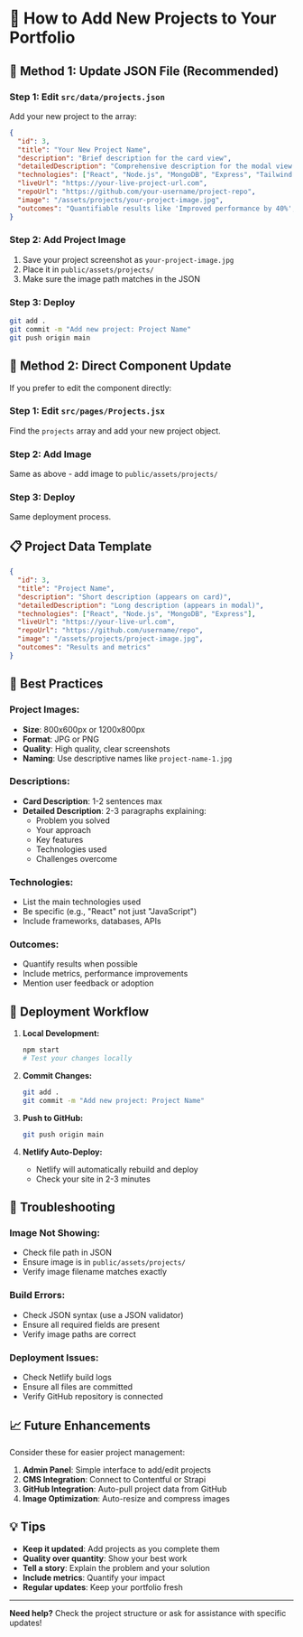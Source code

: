 # 🚀 How to Add New Projects to Your Portfolio

## **📝 Method 1: Update JSON File (Recommended)**

### **Step 1: Edit `src/data/projects.json`**
Add your new project to the array:

```json
{
  "id": 3,
  "title": "Your New Project Name",
  "description": "Brief description for the card view",
  "detailedDescription": "Comprehensive description for the modal view. Explain the problem you solved, your approach, and key features.",
  "technologies": ["React", "Node.js", "MongoDB", "Express", "Tailwind CSS"],
  "liveUrl": "https://your-live-project-url.com",
  "repoUrl": "https://github.com/your-username/project-repo",
  "image": "/assets/projects/your-project-image.jpg",
  "outcomes": "Quantifiable results like 'Improved performance by 40%', 'Reduced loading time by 60%', etc."
}
```

### **Step 2: Add Project Image**
1. Save your project screenshot as `your-project-image.jpg`
2. Place it in `public/assets/projects/`
3. Make sure the image path matches in the JSON

### **Step 3: Deploy**
```bash
git add .
git commit -m "Add new project: Project Name"
git push origin main
```

## **🔄 Method 2: Direct Component Update**

If you prefer to edit the component directly:

### **Step 1: Edit `src/pages/Projects.jsx`**
Find the `projects` array and add your new project object.

### **Step 2: Add Image**
Same as above - add image to `public/assets/projects/`

### **Step 3: Deploy**
Same deployment process.

## **📋 Project Data Template**

```json
{
  "id": 3,
  "title": "Project Name",
  "description": "Short description (appears on card)",
  "detailedDescription": "Long description (appears in modal)",
  "technologies": ["React", "Node.js", "MongoDB", "Express"],
  "liveUrl": "https://your-live-url.com",
  "repoUrl": "https://github.com/username/repo",
  "image": "/assets/projects/project-image.jpg",
  "outcomes": "Results and metrics"
}
```

## **🎯 Best Practices**

### **Project Images:**
- **Size**: 800x600px or 1200x800px
- **Format**: JPG or PNG
- **Quality**: High quality, clear screenshots
- **Naming**: Use descriptive names like `project-name-1.jpg`

### **Descriptions:**
- **Card Description**: 1-2 sentences max
- **Detailed Description**: 2-3 paragraphs explaining:
  - Problem you solved
  - Your approach
  - Key features
  - Technologies used
  - Challenges overcome

### **Technologies:**
- List the main technologies used
- Be specific (e.g., "React" not just "JavaScript")
- Include frameworks, databases, APIs

### **Outcomes:**
- Quantify results when possible
- Include metrics, performance improvements
- Mention user feedback or adoption

## **🚀 Deployment Workflow**

1. **Local Development:**
   ```bash
   npm start
   # Test your changes locally
   ```

2. **Commit Changes:**
   ```bash
   git add .
   git commit -m "Add new project: Project Name"
   ```

3. **Push to GitHub:**
   ```bash
   git push origin main
   ```

4. **Netlify Auto-Deploy:**
   - Netlify will automatically rebuild and deploy
   - Check your site in 2-3 minutes

## **🔧 Troubleshooting**

### **Image Not Showing:**
- Check file path in JSON
- Ensure image is in `public/assets/projects/`
- Verify image filename matches exactly

### **Build Errors:**
- Check JSON syntax (use a JSON validator)
- Ensure all required fields are present
- Verify image paths are correct

### **Deployment Issues:**
- Check Netlify build logs
- Ensure all files are committed
- Verify GitHub repository is connected

## **📈 Future Enhancements**

Consider these for easier project management:

1. **Admin Panel**: Simple interface to add/edit projects
2. **CMS Integration**: Connect to Contentful or Strapi
3. **GitHub Integration**: Auto-pull project data from GitHub
4. **Image Optimization**: Auto-resize and compress images

## **💡 Tips**

- **Keep it updated**: Add projects as you complete them
- **Quality over quantity**: Show your best work
- **Tell a story**: Explain the problem and your solution
- **Include metrics**: Quantify your impact
- **Regular updates**: Keep your portfolio fresh

---

**Need help?** Check the project structure or ask for assistance with specific updates!
